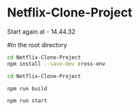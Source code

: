 # Netflix-Clone-Project

Start again at - 14.44.32


#In the root directory
``` bash
cd Netflix-Clone-Project
npm install --save-dev cross-env
```

```bash
cd Netflix-Clone-Project
```
``` bash
npm run build
```
``` bash
npm run start
```
